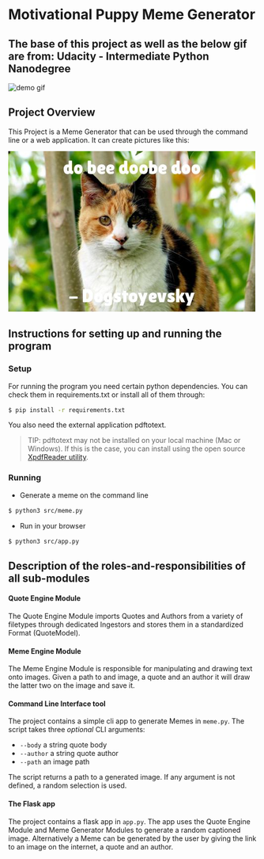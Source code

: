 # Motivational Puppy Meme Generator

## The base of this project as well as the below gif are from: Udacity - Intermediate Python Nanodegree

![demo gif](./demo.gif)

## Project Overview
This Project is a Meme Generator that can be used through the command line or a web application.
It can create pictures like this:

![demo pic](./233198327.jpg)


## Instructions for setting up and running the program
### Setup
For running the program you need certain python dependencies. You can check them in requirements.txt or install all of them through:
```sh
$ pip install -r requirements.txt
```
You also need the external application pdftotext.
> TIP: pdftotext may not be installed on your local machine (Mac or Windows). If this is the case, you can install using the open source [XpdfReader utility](https://www.xpdfreader.com/pdftotext-man.html).

### Running
* Generate a meme on the command line
```sh
$ python3 src/meme.py
```

* Run in your browser
```sh
$ python3 src/app.py
```

## Description of the roles-and-responsibilities of all sub-modules
#### Quote Engine Module
The Quote Engine Module imports Quotes and Authors from a variety of filetypes through dedicated Ingestors and stores them in a standardized Format (QuoteModel).

#### Meme Engine Module

The Meme Engine Module is responsible for manipulating and drawing text onto images.
Given a path to and image, a quote and an author it will draw the latter two on the image and save it. 

#### Command Line Interface tool

The project contains a simple cli app to generate Memes in `meme.py`. 
The script takes three _optional_ CLI arguments:

- `--body` a string quote body
- `--author` a string quote author
- `--path` an image path

The script returns a path to a generated image.
If any argument is not defined, a random selection is used.

#### The Flask app

The project contains a flask app in `app.py`. 
The app uses the Quote Engine Module and Meme Generator Modules to generate a random captioned image. Alternatively a Meme can be generated by the user by giving the link to an image on the internet, a quote and an author.